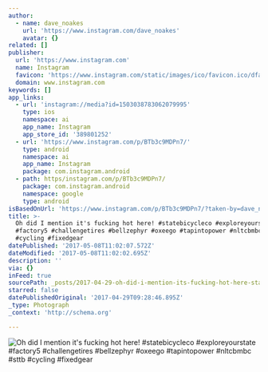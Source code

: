 ```yaml
---
author:
  - name: dave_noakes
    url: 'https://www.instagram.com/dave_noakes'
    avatar: {}
related: []
publisher:
  url: 'https://www.instagram.com'
  name: Instagram
  favicon: 'https://www.instagram.com/static/images/ico/favicon.ico/dfa85bb1fd63.ico'
  domain: www.instagram.com
keywords: []
app_links:
  - url: 'instagram://media?id=1503038783062079995'
    type: ios
    namespace: ai
    app_name: Instagram
    app_store_id: '389801252'
  - url: 'https://www.instagram.com/p/BTb3c9MDPn7/'
    type: android
    namespace: ai
    app_name: Instagram
    package: com.instagram.android
  - path: https/instagram.com/p/BTb3c9MDPn7/
    package: com.instagram.android
    namespace: google
    type: android
isBasedOnUrl: 'https://www.instagram.com/p/BTb3c9MDPn7/?taken-by=dave_noakes'
title: >-
  Oh did I mention it's fucking hot here! #statebicycleco #exploreyourstate
  #factory5 #challengetires #bellzephyr #oxeego #tapintopower #nltcbmbc #sttb
  #cycling #fixedgear
datePublished: '2017-05-08T11:02:07.572Z'
dateModified: '2017-05-08T11:02:02.695Z'
description: ''
via: {}
inFeed: true
sourcePath: _posts/2017-04-29-oh-did-i-mention-its-fucking-hot-here-statebicycleco-exp.md
starred: false
datePublishedOriginal: '2017-04-29T09:28:46.895Z'
_type: Photograph
_context: 'http://schema.org'

---
```

![Oh did I mention it's fucking hot here! #statebicycleco #exploreyourstate #factory5 #challengetires #bellzephyr #oxeego #tapintopower #nltcbmbc #sttb #cycling #fixedgear](https://scontent.cdninstagram.com/t51.2885-15/s640x640/sh0.08/e35/18011405_1300911213357800_8942520801064648704_n.jpg)